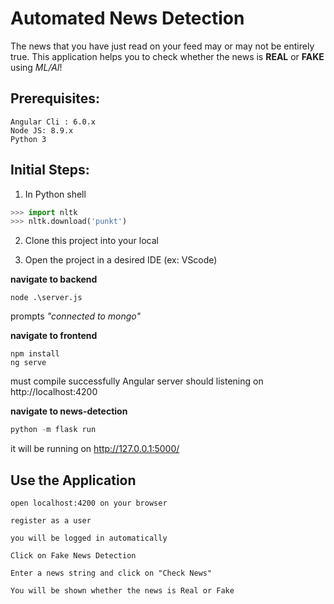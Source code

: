 # **Automated News Detection**

  The news that you have just read on your feed may or may not be entirely true. 
  This application helps you to check whether the news is **REAL** or **FAKE** using *ML/AI*!
  
## Prerequisites:

	Angular Cli : 6.0.x
	Node JS: 8.9.x
	Python 3
	
## Initial Steps:

1. In Python shell 
```python
>>> import nltk
>>> nltk.download('punkt')
```
	
2. Clone this project into your local
	
3. Open the project in a desired IDE (ex: VScode)
	
**navigate to backend**
```node
node .\server.js
```
prompts *"connected to mongo"*
		
**navigate to frontend**
```
npm install
ng serve
```   
must compile successfully 
Angular server should listening on http://localhost:4200
	
**navigate to news-detection**
```python
python -m flask run
```
it will be running on http://127.0.0.1:5000/
	
		
## Use the Application

	open localhost:4200 on your browser
	
	register as a user
	
	you will be logged in automatically
	
	Click on Fake News Detection
	
	Enter a news string and click on "Check News"
	
	You will be shown whether the news is Real or Fake
	
